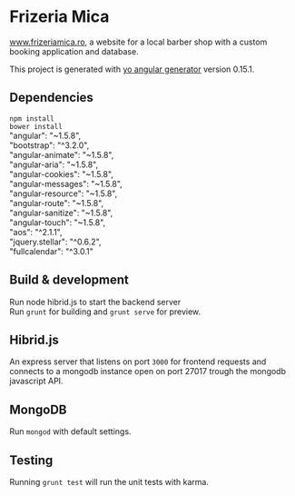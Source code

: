 # Frizeria Mica
www.frizeriamica.ro, a website for a local barber shop with a custom booking application and database.

This project is generated with [yo angular generator](https://github.com/yeoman/generator-angular)
version 0.15.1.

## Dependencies
`npm install`<br>
`bower install`<br>
"angular": "~1.5.8",<br>
    "bootstrap": "^3.2.0",<br>
    "angular-animate": "~1.5.8",<br>
    "angular-aria": "~1.5.8",<br>
    "angular-cookies": "~1.5.8",<br>
    "angular-messages": "~1.5.8",<br>
    "angular-resource": "~1.5.8",<br>
    "angular-route": "~1.5.8",<br>
    "angular-sanitize": "~1.5.8",<br>
    "angular-touch": "~1.5.8",<br>
    "aos": "^2.1.1",<br>
    "jquery.stellar": "^0.6.2",<br>
    "fullcalendar": "^3.0.1"<br>


## Build & development
Run node hibrid.js to start the backend server <br>
Run `grunt` for building and `grunt serve` for preview.

## Hibrid.js
An express server that listens on port `3000` for frontend requests and connects to a mongodb instance open on port 27017 trough the mongodb javascript API.
## MongoDB
Run `mongod` with default settings.

## Testing

Running `grunt test` will run the unit tests with karma.
